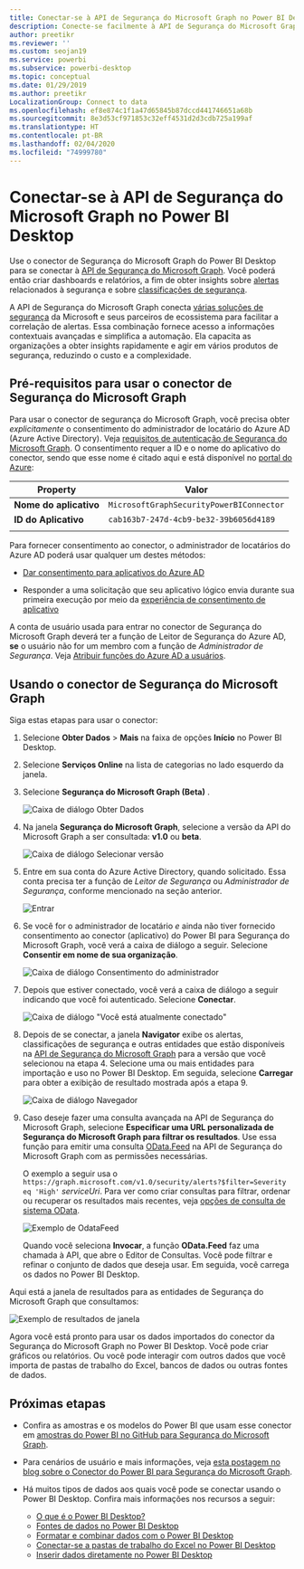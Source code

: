 ```yaml
---
title: Conectar-se à API de Segurança do Microsoft Graph no Power BI Desktop
description: Conecte-se facilmente à API de Segurança do Microsoft Graph no Power BI Desktop
author: preetikr
ms.reviewer: ''
ms.custom: seojan19
ms.service: powerbi
ms.subservice: powerbi-desktop
ms.topic: conceptual
ms.date: 01/29/2019
ms.author: preetikr
LocalizationGroup: Connect to data
ms.openlocfilehash: ef8e874c1f1a47d65845b87dccd441746651a68b
ms.sourcegitcommit: 8e3d53cf971853c32eff4531d2d3cdb725a199af
ms.translationtype: HT
ms.contentlocale: pt-BR
ms.lasthandoff: 02/04/2020
ms.locfileid: "74999780"
---
```

# <a name="connect-to-the-microsoft-graph-security-api-in-power-bi-desktop"></a>Conectar-se à API de Segurança do Microsoft Graph no Power BI Desktop

Use o conector de Segurança do Microsoft Graph do Power BI Desktop para se conectar à [API de Segurança do Microsoft Graph](https://aka.ms/graphsecuritydocs). Você poderá então criar dashboards e relatórios, a fim de obter insights sobre [alertas](https://docs.microsoft.com/graph/api/resources/alert?view=graph-rest-1.0) relacionados à segurança e sobre [classificações de segurança](https://docs.microsoft.com/graph/api/resources/securescores?view=graph-rest-beta).

A API de Segurança do Microsoft Graph conecta [várias soluções de segurança](https://aka.ms/graphsecurityalerts) da Microsoft e seus parceiros de ecossistema para facilitar a correlação de alertas. Essa combinação fornece acesso a informações contextuais avançadas e simplifica a automação. Ela capacita as organizações a obter insights rapidamente e agir em vários produtos de segurança, reduzindo o custo e a complexidade.

## <a name="prerequisites-to-use-the-microsoft-graph-security-connector"></a>Pré-requisitos para usar o conector de Segurança do Microsoft Graph

Para usar o conector de segurança do Microsoft Graph, você precisa obter *explicitamente* o consentimento do administrador de locatário do Azure AD (Azure Active Directory). Veja [requisitos de autenticação de Segurança do Microsoft Graph](https://aka.ms/graphsecurityauth).
O consentimento requer a ID e o nome do aplicativo do conector, sendo que esse nome é citado aqui e está disponível no [portal do Azure](https://portal.azure.com):

| Property | Valor |
|----------|-------|
| **Nome do aplicativo** | `MicrosoftGraphSecurityPowerBIConnector` |
| **ID do Aplicativo** | `cab163b7-247d-4cb9-be32-39b6056d4189` |
|||

Para fornecer consentimento ao conector, o administrador de locatários do Azure AD poderá usar qualquer um destes métodos:

* [Dar consentimento para aplicativos do Azure AD](https://docs.microsoft.com/azure/active-directory/develop/v2-permissions-and-consent)

* Responder a uma solicitação que seu aplicativo lógico envia durante sua primeira execução por meio da [experiência de consentimento de aplicativo](https://docs.microsoft.com/azure/active-directory/develop/application-consent-experience)
   
A conta de usuário usada para entrar no conector de Segurança do Microsoft Graph deverá ter a função de Leitor de Segurança do Azure AD, **se** o usuário não for um membro com a função de *Administrador de Segurança*. Veja [Atribuir funções do Azure AD a usuários](https://docs.microsoft.com/graph/security-authorization#assign-azure-ad-roles-to-users).

## <a name="using-the-microsoft-graph-security-connector"></a>Usando o conector de Segurança do Microsoft Graph

Siga estas etapas para usar o conector:

1. Selecione **Obter Dados** > **Mais** na faixa de opções **Início** no Power BI Desktop.
2. Selecione **Serviços Online** na lista de categorias no lado esquerdo da janela.
3. Selecione **Segurança do Microsoft Graph (Beta)** .

    ![Caixa de diálogo Obter Dados](media/desktop-connect-graph-security/GetData.PNG)
    
4. Na janela **Segurança do Microsoft Graph**, selecione a versão da API do Microsoft Graph a ser consultada: **v1.0** ou **beta**.

    ![Caixa de diálogo Selecionar versão](media/desktop-connect-graph-security/selectVersion.PNG)
    
5. Entre em sua conta do Azure Active Directory, quando solicitado. Essa conta precisa ter a função de *Leitor de Segurança* ou *Administrador de Segurança*, conforme mencionado na seção anterior.

    ![Entrar](media/desktop-connect-graph-security/SignIn.PNG) 
    
6. Se você for o administrador de locatário *e* ainda não tiver fornecido consentimento ao conector (aplicativo) do Power BI para Segurança do Microsoft Graph, você verá a caixa de diálogo a seguir. Selecione **Consentir em nome de sua organização**.

    ![Caixa de diálogo Consentimento do administrador](media/desktop-connect-graph-security/AdminConsent.PNG)
    
7. Depois que estiver conectado, você verá a caixa de diálogo a seguir indicando que você foi autenticado. Selecione **Conectar**.

    ![Caixa de diálogo "Você está atualmente conectado"](media/desktop-connect-graph-security/SignedIn.PNG)
    
8. Depois de se conectar, a janela **Navigator** exibe os alertas, classificações de segurança e outras entidades que estão disponíveis na [API de Segurança do Microsoft Graph](https://aka.ms/graphsecuritydocs) para a versão que você selecionou na etapa 4. Selecione uma ou mais entidades para importação e uso no Power BI Desktop. Em seguida, selecione **Carregar** para obter a exibição de resultado mostrada após a etapa 9.

    ![Caixa de diálogo Navegador](media/desktop-connect-graph-security/NavTable.PNG)
    
9. Caso deseje fazer uma consulta avançada na API de Segurança do Microsoft Graph, selecione **Especificar uma URL personalizada de Segurança do Microsoft Graph para filtrar os resultados**. Use essa função para emitir uma consulta [OData.Feed](https://docs.microsoft.com/power-bi/desktop-connect-odata) na API de Segurança do Microsoft Graph com as permissões necessárias.

   O exemplo a seguir usa o `https://graph.microsoft.com/v1.0/security/alerts?$filter=Severity eq 'High'` *serviceUri*. Para ver como criar consultas para filtrar, ordenar ou recuperar os resultados mais recentes, veja [opções de consulta de sistema OData](https://docs.microsoft.com/graph/query-parameters).

   ![Exemplo de OdataFeed](media/desktop-connect-graph-security/ODataFeed.PNG)
    
   Quando você seleciona **Invocar**, a função **OData.Feed** faz uma chamada à API, que abre o Editor de Consultas. Você pode filtrar e refinar o conjunto de dados que deseja usar. Em seguida, você carrega os dados no Power BI Desktop.

Aqui está a janela de resultados para as entidades de Segurança do Microsoft Graph que consultamos:

   ![Exemplo de resultados de janela](media/desktop-connect-graph-security/Result.PNG)
    

Agora você está pronto para usar os dados importados do conector da Segurança do Microsoft Graph no Power BI Desktop. Você pode criar gráficos ou relatórios. Ou você pode interagir com outros dados que você importa de pastas de trabalho do Excel, bancos de dados ou outras fontes de dados.

## <a name="next-steps"></a>Próximas etapas
* Confira as amostras e os modelos do Power BI que usam esse conector em [amostras do Power BI no GitHub para Segurança do Microsoft Graph](https://aka.ms/graphsecuritypowerbiconnectorsamples).

* Para cenários de usuário e mais informações, veja [esta postagem no blog sobre o Conector do Power BI para Segurança do Microsoft Graph](https://aka.ms/graphsecuritypowerbiconnectorblogpost).

* Há muitos tipos de dados aos quais você pode se conectar usando o Power BI Desktop. Confira mais informações nos recursos a seguir:

    * [O que é o Power BI Desktop?](desktop-what-is-desktop.md)
    * [Fontes de dados no Power BI Desktop](desktop-data-sources.md)
    * [Formatar e combinar dados com o Power BI Desktop](desktop-shape-and-combine-data.md)
    * [Conectar-se a pastas de trabalho do Excel no Power BI Desktop](desktop-connect-excel.md)
    * [Inserir dados diretamente no Power BI Desktop](desktop-enter-data-directly-into-desktop.md)

